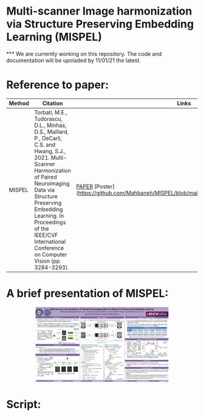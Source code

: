 # Multi-scanner Image harmonization via Structure Preserving Embedding Learning (MISPEL)
*** We are currently working on this repository. The code and documentation will be upoladed by 11/01/21 the latest.
# Reference to paper: 
Method | Citation | Links 
--- | --- | --- 
MISPEL | Torbati, M.E., Tudorascu, D.L., Minhas, D.S., Maillard, P., DeCarli, C.S. and Hwang, S.J., 2021. Multi-Scanner Harmonization of Paired Neuroimaging Data via Structure Preserving Embedding Learning. In Proceedings of the IEEE/CVF International Conference on Computer Vision (pp. 3284-3293). | [PAPER](https://openaccess.thecvf.com/content/ICCV2021W/CVAMD/html/Torbati_Multi-Scanner_Harmonization_of_Paired_Neuroimaging_Data_via_Structure_Preserving_Embedding_ICCVW_2021_paper.html) [Poster] (https://github.com/Mahbaneh/MISPEL/blob/main/iccv21_CVAMD_Paper15_Final.pdf)

# A brief presentation of MISPEL:
<p align="center">
  <img src="https://github.com/Mahbaneh/MISPEL/blob/main/iccv21_CVAMD_Paper15_Final.pdf" width="350" title="hover text">
</p>


# Script:
